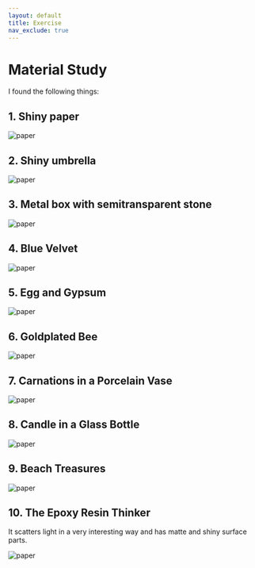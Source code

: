 ```yaml
---
layout: default
title: Exercise
nav_exclude: true
---
```


# Material Study

I found the following things:

## 1. Shiny paper

![paper](img)

## 2. Shiny umbrella

![paper](img)

## 3. Metal box with semitransparent stone

![paper](img)

## 4. Blue Velvet

![paper](img)

## 5. Egg and Gypsum

![paper](img)

## 6. Goldplated Bee

![paper](img)

## 7. Carnations in a Porcelain Vase

![paper](img)

## 8. Candle in a Glass Bottle

![paper](img)

## 9. Beach Treasures

![paper](img)

## 10. The Epoxy Resin Thinker

It scatters light in a very interesting way and has matte and shiny surface parts. 

![paper](img)
